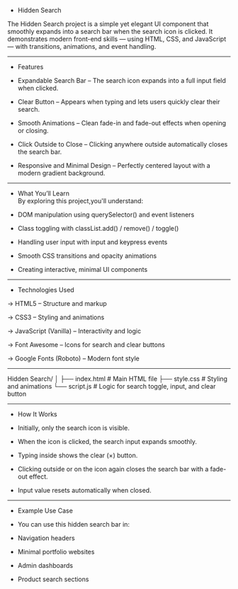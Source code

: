 * Hidden Search  

The Hidden Search project is a simple yet elegant UI component that smoothly expands into a search bar when the search icon is clicked.
It demonstrates modern front-end skills — using HTML, CSS, and JavaScript — with transitions, animations, and event handling.

-----------------------------------------------------------------------------------------

* Features

- Expandable Search Bar – The search icon expands into a full input field when clicked.

- Clear Button – Appears when typing and lets users quickly clear their search.

- Smooth Animations – Clean fade-in and fade-out effects when opening or closing.

- Click Outside to Close – Clicking anywhere outside automatically closes the search bar.

- Responsive and Minimal Design – Perfectly centered layout with a modern gradient background.

-------------------------------------------------------------------------------------------
* What You’ll Learn  
By exploring this project,you'll understand:

- DOM manipulation using querySelector() and event listeners

- Class toggling with classList.add() / remove() / toggle()

- Handling user input with input and keypress events

- Smooth CSS transitions and opacity animations

- Creating interactive, minimal UI components

-------------------------------------------------------------------------------------------

* Technologies Used

 -> HTML5 – Structure and markup

 -> CSS3 – Styling and animations

-> JavaScript (Vanilla) – Interactivity and logic

-> Font Awesome – Icons for search and clear buttons

-> Google Fonts (Roboto) – Modern font style

------------------------------------------------------------------------------------------

Hidden Search/
│
├── index.html        # Main HTML file
├── style.css         # Styling and animations
└── script.js         # Logic for search toggle, input, and clear button

-----------------------------------------------------------------------------------------

* How It Works

- Initially, only the search icon is visible.

- When the icon is clicked, the search input expands smoothly.

- Typing inside shows the clear (×) button.

- Clicking outside or on the icon again closes the search bar with a fade-out effect.

- Input value resets automatically when closed. 

---------------------------------------------------------------------------------------

* Example Use Case

- You can use this hidden search bar in:

- Navigation headers

- Minimal portfolio websites

- Admin dashboards

- Product search sections